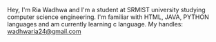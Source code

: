 
Hey, I'm Ria Wadhwa and I'm a student at SRMIST university studying computer science engineering.
I'm familiar with HTML, JAVA, PYTHON languages and am currently learning c language. 
My handles: wadhwaria24@gmail.com
